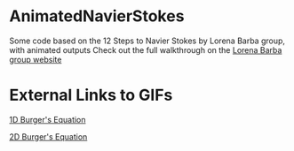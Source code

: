 # AnimatedNavierStokes
Some code based on the 12 Steps to Navier Stokes by Lorena Barba group, with animated outputs
Check out the full walkthrough on the [Lorena Barba group website](https://lorenabarba.com/blog/cfd-python-12-steps-to-navier-stokes/)  

# External Links to GIFs

[1D Burger's Equation](http://brandenkeck.com/res/img/screenshot/burgers_equation_1d.gif)

[2D Burger's Equation](http://brandenkeck.com/res/img/screenshot/burgers_equation_2d.gif)
